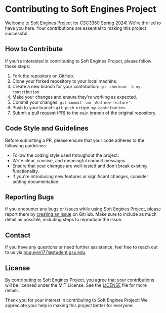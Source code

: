 # Contributing to Soft Engines Project

Welcome to Soft Engines Project for CSC3350 Spring 2024! We're thrilled to have you here. Your contributions are essential to making this project successful.

## How to Contribute

If you're interested in contributing to Soft Engines Project, please follow these steps:

1. Fork the repository on GitHub.
2. Clone your forked repository to your local machine.
3. Create a new branch for your contribution: `git checkout -b my-contribution`.
4. Make your changes and ensure they're working as expected.
5. Commit your changes: `git commit -am 'Add new feature'`.
6. Push to your branch: `git push origin my-contribution`.
7. Submit a pull request (PR) to the `main` branch of the original repository.

## Code Style and Guidelines

Before submitting a PR, please ensure that your code adheres to the following guidelines:

- Follow the coding style used throughout the project.
- Write clear, concise, and meaningful commit messages.
- Ensure that your changes are well-tested and don't break existing functionality.
- If you're introducing new features or significant changes, consider adding documentation.

## Reporting Bugs

If you encounter any bugs or issues while using Soft Engines Project, please report them by [creating an issue](https://github.com/SophieNguyen113/Soft-Engines-Project/issues) on GitHub. Make sure to include as much detail as possible, including steps to reproduce the issue.

## Contact

If you have any questions or need further assistance, feel free to reach out to us via nnguyen177@student.gsu.edu.

## License

By contributing to Soft Engines Project, you agree that your contributions will be licensed under the MIT License. See the [LICENSE](https://github.com/SophieNguyen113/Soft-Engines-Project/blob/main/LICENSE) file for more details.

Thank you for your interest in contributing to Soft Engines Project! We appreciate your help in making this project better for everyone.
